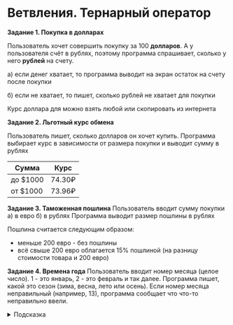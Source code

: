 # Ветвления. Тернарный оператор

__Задание 1. Покупка в долларах__

Пользователь хочет совершить покупку за 100 **долларов**. А у пользователя счёт в рублях, поэтому программа спрашивает, сколько у него **рублей** на счету.

а) если денег хватает, то программа выводит на экран остаток на счету после покупки

б) если не хватает, то пишет, сколько рублей не хватает для покупки

Курс доллара для можно взять любой или скопировать из интернета


__Задание 2. Льготный курс обмена__

Пользователь пишет, сколько долларов он хочет купить. Программа выбирает курс в зависимости от размера покупки и выводит сумму в рублях

  Сумма  |  Курс
---------|-------
до $1000 | 74.30₽
от $1000 | 73.96₽

__Задание 3. Таможенная пошлина__
Пользователь вводит сумму покупки
а) в евро
б) в рублях
Программа выводит размер пошлины в рублях

Пошлина считается следующим образом:
* меньше 200 евро - без пошлины
* всё свыше 200 евро облагается 15% пошлиной (на разницу стоимости товара и 200 евро)

__Задание 4.  Времена года__
Пользователь вводит номер месяца (целое число). 1 - это январь, 2 - это февраль и так далее. Программа пишет, какой это сезон (зима, весна, лето или осень). Если номер месяца неправильный (например, 13), программа сообщает что что-то неправильно ввели.

<details><summary>Подсказка</summary>Здесь понадобятся условные операторы if, вложенные друг в друга.</details>